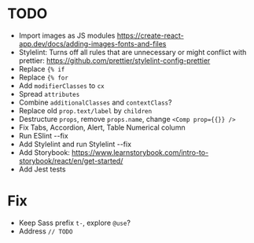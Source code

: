 # TODO

- Import images as JS modules https://create-react-app.dev/docs/adding-images-fonts-and-files
- Stylelint: Turns off all rules that are unnecessary or might conflict with prettier:
  https://github.com/prettier/stylelint-config-prettier
- Replace `{% if`
- Replace `{% for`
- Add `modifierClasses` to `cx`
- Spread `attributes`
- Combine `additionalClasses` and `contextClass`?
- Replace old `prop.text/label` by `children`
- Destructure `props`, remove `props.name`, change `<Comp prop={{}} />`
- Fix Tabs, Accordion, Alert, Table Numerical column
- Run ESlint --fix
- Add Stylelint and run Stylelint --fix
- Add Storybook: https://www.learnstorybook.com/intro-to-storybook/react/en/get-started/
- Add Jest tests

# Fix

- Keep Sass prefix `t-`, explore `@use`?
- Address `// TODO`
